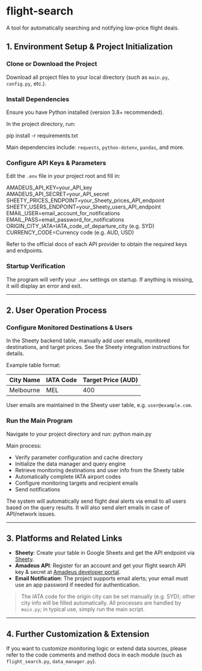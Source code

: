 # flight-search

A tool for automatically searching and notifying low-price flight deals.

## 1. Environment Setup & Project Initialization

### Clone or Download the Project

Download all project files to your local directory (such as `main.py`, `config.py`, etc.).

### Install Dependencies

Ensure you have Python installed (version 3.8+ recommended).

In the project directory, run:

pip install -r requirements.txt

Main dependencies include: `requests`, `python-dotenv`, `pandas`, and more.

### Configure API Keys & Parameters

Edit the `.env` file in your project root and fill in:

AMADEUS_API_KEY=your_API_key
AMADEUS_API_SECRET=your_API_secret
SHEETY_PRICES_ENDPOINT=your_Sheety_prices_API_endpoint
SHEETY_USERS_ENDPOINT=your_Sheety_users_API_endpoint
EMAIL_USER=email_account_for_notifications
EMAIL_PASS=email_password_for_notifications
ORIGIN_CITY_IATA=IATA_code_of_departure_city (e.g. SYD)
CURRENCY_CODE=Currency code (e.g. AUD, USD)

Refer to the official docs of each API provider to obtain the required keys and endpoints.

### Startup Verification

The program will verify your `.env` settings on startup. If anything is missing, it will display an error and exit.

---

## 2. User Operation Process

### Configure Monitored Destinations & Users

In the Sheety backend table, manually add user emails, monitored destinations, and target prices. See the Sheety integration instructions for details.

Example table format:

| City Name | IATA Code | Target Price (AUD) |
|-----------|-----------|-------------------|
| Melbourne | MEL       | 400               |

User emails are maintained in the Sheety user table, e.g. `user@example.com`.

### Run the Main Program

Navigate to your project directory and run:
python main.py

Main process:
- Verify parameter configuration and cache directory
- Initialize the data manager and query engine
- Retrieve monitoring destinations and user info from the Sheety table
- Automatically complete IATA airport codes
- Configure monitoring targets and recipient emails
- Send notifications

The system will automatically send flight deal alerts via email to all users based on the query results. It will also send alert emails in case of API/network issues.

---

## 3. Platforms and Related Links

- **Sheety**: Create your table in Google Sheets and get the API endpoint via [Sheety](https://sheety.com).
- **Amadeus API**: Register for an account and get your flight search API key & secret at [Amadeus developer portal](https://developers.amadeus.com/).
- **Email Notification**: The project supports email alerts; your email must use an app password if needed for authentication.

> The IATA code for the origin city can be set manually (e.g. SYD); other city info will be filled automatically. All processes are handled by `main.py`; in typical use, simply run the main script.

---

## 4. Further Customization & Extension

If you want to customize monitoring logic or extend data sources, please refer to the code comments and method docs in each module (such as `flight_search.py`, `data_manager.py`).

